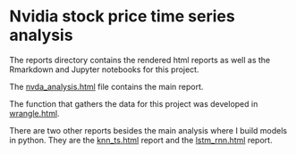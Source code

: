 # Nvidia stock price time series analysis

The reports directory contains the rendered html reports as well as the Rmarkdown and Jupyter notebooks for this project.

The [nvda_analysis.html](./reports/nvda_analysis.html) file contains the main report.

The function that gathers the data for this project was developed in [wrangle.html](./reports/wrangle.html).

There are two other reports besides the main analysis where I build models in python. They are the [knn_ts.html](./reports/knn_ts.html) report and the [lstm_rnn.html](./reports/lstm_rnn.html) report.
